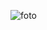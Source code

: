 ![foto](https://github.com/abrayudhistira/Tugas12_20220140102/assets/127074414/de66b529-12e7-4bc0-b28e-957a7dc714d9)

